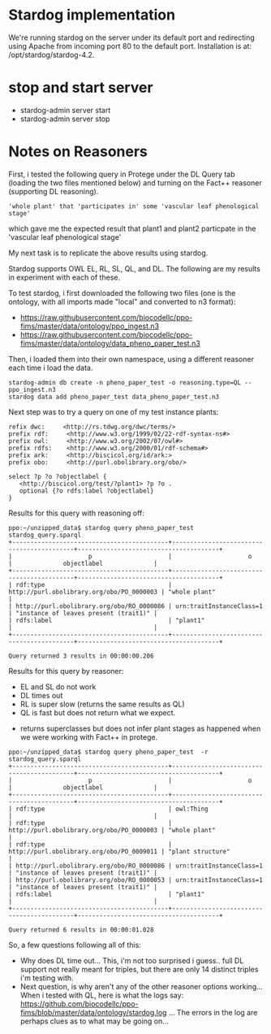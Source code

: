 # Stardog implementation
We're running stardog on the server under its default port and redirecting using Apache from incoming port 80 to the 
default port.  Installation is at: /opt/stardog/stardog-4.2.

# stop and start server
  * stardog-admin server start
  * stardog-admin server stop


# Notes on Reasoners

First, i tested the following query in Protege under the DL Query tab (loading the two files mentioned below) and turning on the Fact++ reasoner (supporting DL reasoning).
```
'whole plant' that 'participates in' some 'vascular leaf phenological stage'
```
which gave me the expected result that plant1 and plant2 particpate in the 'vascular leaf phenological stage'

My next task is to replicate the above results using stardog.

Stardog supports OWL EL, RL, SL, QL, and DL.  The following are my results in experiment with each of these.

To test stardog, i first downloaded the following two files (one is the ontology, with all imports made "local" and converted to n3 format):
  * https://raw.githubusercontent.com/biocodellc/ppo-fims/master/data/ontology/ppo_ingest.n3
  * https://raw.githubusercontent.com/biocodellc/ppo-fims/master/data/ontology/data_pheno_paper_test.n3

Then, i loaded them into their own namespace, using a different reasoner  each time i load the data.
```
stardog-admin db create -n pheno_paper_test -o reasoning.type=QL -- ppo_ingest.n3
stardog data add pheno_paper_test data_pheno_paper_test.n3
```

Next step was to try a query on one of my test instance plants:
```
refix dwc:     <http://rs.tdwg.org/dwc/terms/>
prefix rdf:     <http://www.w3.org/1999/02/22-rdf-syntax-ns#>
prefix owl:     <http://www.w3.org/2002/07/owl#>
prefix rdfs:    <http://www.w3.org/2000/01/rdf-schema#>
prefix ark:     <http://biscicol.org/id/ark:>
prefix obo:     <http://purl.obolibrary.org/obo/>

select ?p ?o ?objectlabel {
   <http://biscicol.org/test/?plant1> ?p ?o .
   optional {?o rdfs:label ?objectlabel}
}
``` 
Results for this query with reasoning off:
```
ppo:~/unzipped_data$ stardog query pheno_paper_test  stardog_query.sparql  
+-------------------------------------------+-------------------------------------------+---------------------------------------+
|                     p                     |                     o                     |              objectlabel              |
+-------------------------------------------+-------------------------------------------+---------------------------------------+
| rdf:type                                  | http://purl.obolibrary.org/obo/PO_0000003 | "whole plant"                         |
| http://purl.obolibrary.org/obo/RO_0000086 | urn:traitInstanceClass=1                  | "instance of leaves present (trait1)" |
| rdfs:label                                | "plant1"                                  |                                       |
+-------------------------------------------+-------------------------------------------+---------------------------------------+

Query returned 3 results in 00:00:00.206
```

Results for this query by reasoner:
   * EL and SL do not work
   * DL times out
   * RL is super slow (returns the same results as QL)
   * QL is fast but does not return what we expect.
   -  returns superclasses but does not infer plant stages as happened when we were working with Fact++ in protege.
```
ppo:~/unzipped_data$ stardog query pheno_paper_test  -r stardog_query.sparql  
+-------------------------------------------+-------------------------------------------+---------------------------------------+
|                     p                     |                     o                     |              objectlabel              |
+-------------------------------------------+-------------------------------------------+---------------------------------------+
| rdf:type                                  | owl:Thing                                 |                                       |
| rdf:type                                  | http://purl.obolibrary.org/obo/PO_0000003 | "whole plant"                         |
| rdf:type                                  | http://purl.obolibrary.org/obo/PO_0009011 | "plant structure"                     |
| http://purl.obolibrary.org/obo/RO_0000086 | urn:traitInstanceClass=1                  | "instance of leaves present (trait1)" |
| http://purl.obolibrary.org/obo/RO_0000053 | urn:traitInstanceClass=1                  | "instance of leaves present (trait1)" |
| rdfs:label                                | "plant1"                                  |                                       |
+-------------------------------------------+-------------------------------------------+---------------------------------------+

Query returned 6 results in 00:00:01.028
```

So, a few questions following all of this:
  * Why does DL time out... This, i'm not too surprised i guess.. full DL support not really meant for triples, but there are only 14 distinct triples i'm testing with.
  * Next question, is why aren't any of the other reasoner options working... When i tested with QL, here is what the logs say:
  https://github.com/biocodellc/ppo-fims/blob/master/data/ontology/stardog.log  ... The errors in the log are perhaps clues as to what may be going on...
  

